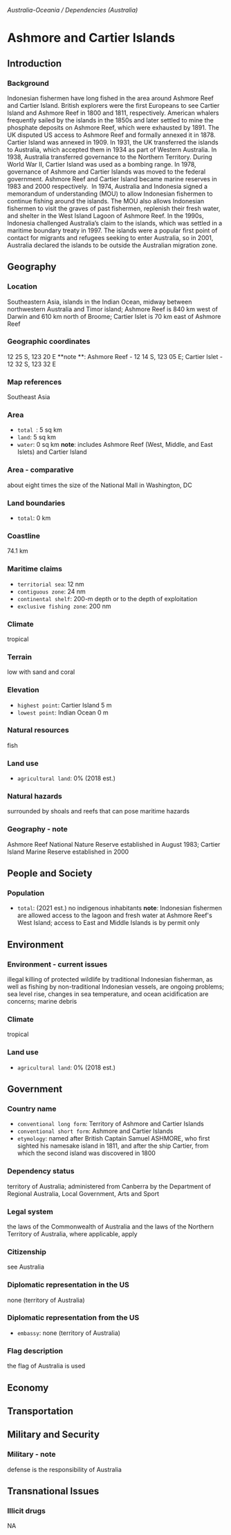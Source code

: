 _Australia-Oceania / Dependencies (Australia)_

# Ashmore and Cartier Islands

## Introduction

### Background
Indonesian fishermen have long fished in the area around Ashmore Reef and Cartier Island. British explorers were the first Europeans to see Cartier Island and Ashmore Reef in 1800 and 1811, respectively. American whalers frequently sailed by the islands in the 1850s and later settled to mine the phosphate deposits on Ashmore Reef, which were exhausted by 1891. The UK disputed US access to Ashmore Reef and formally annexed it in 1878. Cartier Island was annexed in 1909. In 1931, the UK transferred the islands to Australia, which accepted them in 1934 as part of Western Australia. In 1938, Australia transferred governance to the Northern Territory. During World War II, Cartier Island was used as a bombing range. In 1978, governance of Ashmore and Cartier Islands was moved to the federal government. Ashmore Reef and Cartier Island became marine reserves in 1983 and 2000 respectively.  In 1974, Australia and Indonesia signed a memorandum of understanding (MOU) to allow Indonesian fishermen to continue fishing around the islands. The MOU also allows Indonesian fishermen to visit the graves of past fishermen, replenish their fresh water, and shelter in the West Island Lagoon of Ashmore Reef. In the 1990s, Indonesia challenged Australia’s claim to the islands, which was settled in a maritime boundary treaty in 1997. The islands were a popular first point of contact for migrants and refugees seeking to enter Australia, so in 2001, Australia declared the islands to be outside the Australian migration zone.

## Geography

### Location
Southeastern Asia, islands in the Indian Ocean, midway between northwestern Australia and Timor island; Ashmore Reef is 840 km west of Darwin and 610 km north of Broome; Cartier Islet is 70 km east of Ashmore Reef

### Geographic coordinates
12 25 S, 123 20 E
**note **:  Ashmore Reef - 12 14 S, 123 05 E; Cartier Islet - 12 32 S, 123 32 E

### Map references
Southeast Asia

### Area
- `total `: 5 sq km
- `land`: 5 sq km
- `water`: 0 sq km
**note**:  includes Ashmore Reef (West, Middle, and East Islets) and Cartier Island

### Area - comparative
about eight times the size of the National Mall in Washington, DC

### Land boundaries
- `total`: 0 km

### Coastline
74.1 km

### Maritime claims
- `territorial sea`: 12 nm
- `contiguous zone`: 24 nm
- `continental shelf`: 200-m depth or to the depth of exploitation
- `exclusive fishing zone`: 200 nm

### Climate
tropical

### Terrain
low with sand and coral

### Elevation
- `highest point`: Cartier Island 5 m
- `lowest point`: Indian Ocean 0 m

### Natural resources
fish

### Land use
- `agricultural land`: 0% (2018 est.)

### Natural hazards
surrounded by shoals and reefs that can pose maritime hazards

### Geography - note
Ashmore Reef National Nature Reserve established in August 1983; Cartier Island Marine Reserve established in 2000

## People and Society

### Population
- `total`: (2021 est.) no indigenous inhabitants
**note**:  Indonesian fishermen are allowed access to the lagoon and fresh water at Ashmore Reef's West Island; access to East and Middle Islands is by permit only

## Environment

### Environment - current issues
illegal killing of protected wildlife by traditional Indonesian fisherman, as well as fishing by non-traditional Indonesian vessels, are ongoing problems; sea level rise, changes in sea temperature, and ocean acidification are concerns; marine debris

### Climate
tropical

### Land use
- `agricultural land`: 0% (2018 est.)

## Government

### Country name
- `conventional long form`: Territory of Ashmore and Cartier Islands
- `conventional short form`: Ashmore and Cartier Islands
- `etymology`: named after British Captain Samuel ASHMORE, who first sighted his namesake island in 1811, and after the ship Cartier, from which the second island was discovered in 1800

### Dependency status
territory of Australia; administered from Canberra by the Department of Regional Australia, Local Government, Arts and Sport

### Legal system
the laws of the Commonwealth of Australia and the laws of the Northern Territory of Australia, where applicable, apply

### Citizenship
see Australia

### Diplomatic representation in the US
none (territory of Australia)

### Diplomatic representation from the US
- `embassy`: none (territory of Australia)

### Flag description
the flag of Australia is used

## Economy

## Transportation

## Military and Security

### Military - note
defense is the responsibility of Australia

## Transnational Issues

### Illicit drugs
NA

